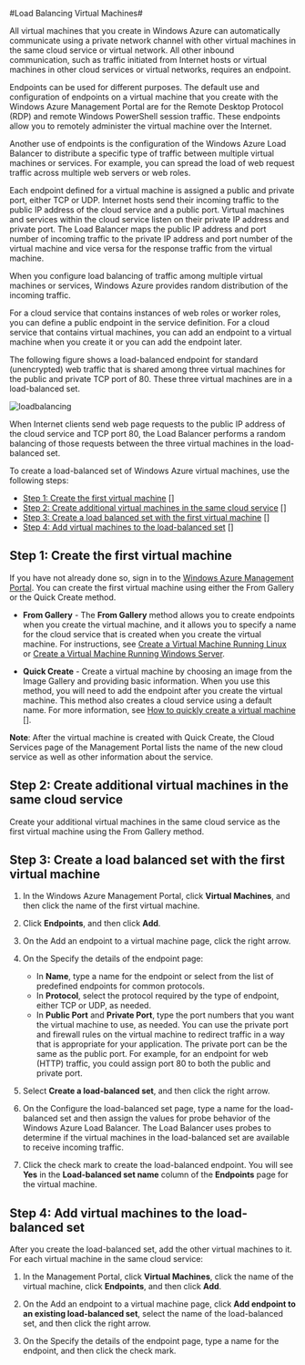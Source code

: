 <properties writer="josephd" editor="tysonn" manager="dongill" />

#Load Balancing Virtual Machines#

All virtual machines that you create in Windows Azure can automatically communicate using a private network channel with other virtual machines in the same cloud service or virtual network. All other inbound communication, such as traffic initiated from Internet hosts or virtual machines in other cloud services or virtual networks, requires an endpoint.

Endpoints can be used for different purposes. The default use and configuration of endpoints on a virtual machine that you create with the Windows Azure Management Portal are for the Remote Desktop Protocol (RDP) and remote Windows PowerShell session traffic. These endpoints allow you to remotely administer the virtual machine over the Internet. 

Another use of endpoints is the configuration of the Windows Azure Load Balancer to distribute a specific type of traffic between multiple virtual machines or services. For example, you can spread the load of web request traffic across multiple web servers or web roles.

Each endpoint defined for a virtual machine is assigned a public and private port, either TCP or UDP. Internet hosts send their incoming traffic to the public IP address of the cloud service and a public port. Virtual machines and services within the cloud service listen on their private IP address and private port. The Load Balancer maps the public IP address and port number of incoming traffic to the private IP address and port number of the virtual machine and vice versa for the response traffic from the virtual machine.

When you configure load balancing of traffic among multiple virtual machines or services, Windows Azure provides random distribution of the incoming traffic.

For a cloud service that contains instances of web roles or worker roles, you can define a public endpoint in the service definition. For a cloud service that contains virtual machines, you can add an endpoint to a virtual machine when you create it or you can add the endpoint later. 

The following figure shows a load-balanced endpoint for standard (unencrypted) web traffic that is shared among three virtual machines for the public and private TCP port of 80. These three virtual machines are in a load-balanced set.

![loadbalancing](./media/load-balancing-vms/LoadBalancing.png)

When Internet clients send web page requests to the public IP address of the cloud service and TCP port 80, the Load Balancer performs a random balancing of those requests between the three virtual machines in the load-balanced set.

To create a load-balanced set of Windows Azure virtual machines, use the following steps:


- [Step 1: Create the first virtual machine] []
- [Step 2: Create additional virtual machines in the same cloud service] []
- [Step 3: Create a load balanced set with the first virtual machine] []
- [Step 4: Add virtual machines to the load-balanced set] []

## <a id="firstmachine"> </a>Step 1: Create the first virtual machine ##

If you have not already done so, sign in to the [Windows Azure Management Portal](http://manage.windowsazure.com). You can create the first virtual machine using either the From Gallery or the Quick Create method. 

- **From Gallery** - The **From Gallery** method allows you to create endpoints when you create the virtual machine, and it allows you to specify a name for the cloud service that is created when you create the virtual machine. For instructions, see [Create a Virtual Machine Running Linux] or [Create a Virtual Machine Running Windows Server].

- **Quick Create** - Create a virtual machine by choosing an image from the Image Gallery and providing basic information. When you use this method, you will need to add the endpoint after you create the virtual machine. This method also creates a cloud service using a default name. For more information, see [How to quickly create a virtual machine] []. 

**Note**: After the virtual machine is created with Quick Create, the Cloud Services page of the Management Portal lists the name of the new cloud service as well as other information about the service.

## <a id="addmachines"> </a>Step 2: Create additional virtual machines in the same cloud service ##

Create your additional virtual machines in the same cloud service as the first virtual machine using the From Gallery method.

## <a id="loadbalance"> </a>Step 3: Create a load balanced set with the first virtual machine ##

1. In the Windows Azure Management Portal, click **Virtual Machines**, and then click the name of the first virtual machine.
	
2. Click **Endpoints**, and then click **Add**.

3. On the Add an endpoint to a virtual machine page, click the right arrow.
	
4. On the Specify the details of the endpoint page:

	- In **Name**, type a name for the endpoint or select from the list of predefined endpoints for common protocols.
	- In **Protocol**, select the protocol required by the type of endpoint, either TCP or UDP, as needed.
	- In **Public Port** and **Private Port**, type the port numbers that you want the virtual machine to use, as needed. You can use the private port and firewall rules on the virtual machine to redirect traffic in a way that is appropriate for your application. The private port can be the same as the public port. For example, for an endpoint for web (HTTP) traffic, you could assign port 80 to both the public and private port.

5. Select **Create a load-balanced set**, and then click the right arrow. 

6. On the Configure the load-balanced set page, type a name for the load-balanced set and then assign the values for probe behavior of the Windows Azure Load Balancer. The Load Balancer uses probes to determine if the virtual machines in the load-balanced set are available to receive incoming traffic.

7. Click the check mark to create the load-balanced endpoint. You will see **Yes** in the **Load-balanced set name** column of the **Endpoints** page for the virtual machine.


## <a id="addtoset"> </a>Step 4: Add virtual machines to the load-balanced set ##
After you create the load-balanced set, add the other virtual machines to it. For each virtual machine in the same cloud service:

1. In the Management Portal, click **Virtual Machines**, click the name of the virtual machine, click **Endpoints**, and then click **Add**.
	
2. On the Add an endpoint to a virtual machine page, click **Add endpoint to an existing load-balanced set**, select the name of the load-balanced set, and then click the right arrow.
	
3. On the Specify the details of the endpoint page, type a name for the endpoint, and then click the check mark.

[Step 1: Create the first virtual machine]: #firstmachine
[Step 2: Create additional virtual machines in the same cloud service]: #addmachines
[Step 3: Create a load balanced set with the first virtual machine]: #loadbalance
[Step 4: Add virtual machines to the load-balanced set]: #addtoset


<!-- LINKS -->

[Create a Virtual Machine Running Linux]: ../virtual-machines-linux-tutorial

[Create a Virtual Machine Running Windows Server]: ../virtual-machines-windows-tutorial

[How to quickly create a virtual machine]: ../virtual-machines-quick-create

[How to connect virtual machines in a cloud service]: ../virtual-machines-connect-cloud-service

[Get Started with Windows Azure PowerShell]:http://msdn.microsoft.com/en-us/library/jj156055.aspx

[Windows Azure Virtual Network Overview]: http://go.microsoft.com/fwlink/p/?LinkID=294063